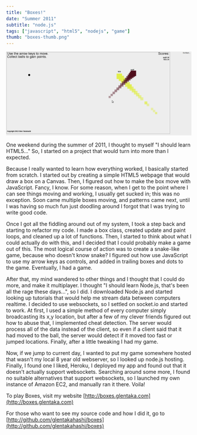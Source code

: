 ```yaml
---
title: "Boxes!"
date: "Summer 2011"
subtitle: "node.js"
tags: ["javascript", "html5", "nodejs", "game"]
thumb: "boxes-thumb.png"
---
```


![A screenshot of the Boxes game](/images/portfolio/boxes.png)

One weekend during the summer of 2011, I thought to myself "I should learn HTML5..." So, I started on a project that would turn into more than I expected.

Because I really wanted to learn how everything worked, I basically started from scratch.
I started out by creating a simple HTML5 webpage that would draw a box on a Canvas.
Then, I figured out how to make the box move with JavaScript.
Fancy, I know.
For some reason, when I get to the point where I can see things moving and working, I usually get sucked in; this was no exception.
Soon came multiple boxes moving, and patterns came next, until I was having so much fun just doodling around I forgot that I was trying to write good code.

Once I got all the fiddling around out of my system, I took a step back and starting to refactor my code.
I made a box class, created update and paint loops, and cleaned up a lot of functions.
Then, I started to think about what I could actually do with this, and I decided that I could probably make a game out of this.
The most logical course of action was to create a snake-like game, because who doesn't know snake?
I figured out how use JavaScript to use my arrow keys as controls, and added in trailing boxes and dots to the game.
Eventually, I had a game.

After that, my mind wandered to other things and I thought that I could do more, and make it multiplayer.
I thought "I should learn Node.js, that's been all the rage these days...", so I did.
I downloaded Node.js and started looking up tutorials that would help me stream data between computers realtime.
I decided to use websockets, so I settled on socket.io and started to work.
At first, I used a simple method of every computer simply broadcasting its x,y location,
but after a few of my clever friends figured out how to abuse that, I implemented cheat detection.
The server would process all of the data instead of the client, so even if a client said that it had moved to the ball,
the server would detect if it moved too fast or jumped locations.
Finally, after a little tweaking I had my game.

Now, if we jump to current day, I wanted to put my game somewhere hosted that wasn't my local 8 year old webserver, so I looked up node.js hosting.
Finally, I found one I liked, Heroku, I deployed my app and found out that it doesn't actually support websockets.
Searching around some more, I found no suitable alternatives that support websockets, so I launched my own instance of Amazon EC2, and manually ran it there.
Voila!

To play Boxes, visit my website [http://boxes.glentaka.com](http://boxes.glentaka.com)

For those who want to see my source code and how I did it, go to [http://github.com/glentakahashi/boxes](http://github.com/glentakahashi/boxes)
